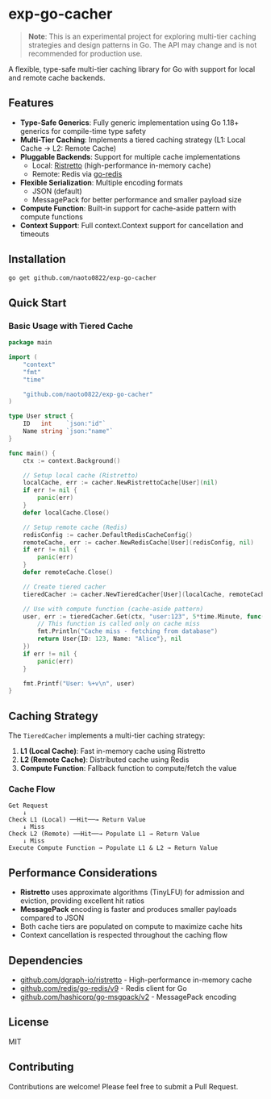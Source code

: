 # exp-go-cacher

> **Note**: This is an experimental project for exploring multi-tier caching strategies and design patterns in Go. The API may change and is not recommended for production use.

A flexible, type-safe multi-tier caching library for Go with support for local and remote cache backends.

## Features

- **Type-Safe Generics**: Fully generic implementation using Go 1.18+ generics for compile-time type safety
- **Multi-Tier Caching**: Implements a tiered caching strategy (L1: Local Cache → L2: Remote Cache)
- **Pluggable Backends**: Support for multiple cache implementations
  - Local: [Ristretto](https://github.com/dgraph-io/ristretto) (high-performance in-memory cache)
  - Remote: Redis via [go-redis](https://github.com/redis/go-redis)
- **Flexible Serialization**: Multiple encoding formats
  - JSON (default)
  - MessagePack for better performance and smaller payload size
- **Compute Function**: Built-in support for cache-aside pattern with compute functions
- **Context Support**: Full context.Context support for cancellation and timeouts

## Installation

```bash
go get github.com/naoto0822/exp-go-cacher
```

## Quick Start

### Basic Usage with Tiered Cache

```go
package main

import (
    "context"
    "fmt"
    "time"

    "github.com/naoto0822/exp-go-cacher"
)

type User struct {
    ID   int    `json:"id"`
    Name string `json:"name"`
}

func main() {
    ctx := context.Background()

    // Setup local cache (Ristretto)
    localCache, err := cacher.NewRistrettoCache[User](nil)
    if err != nil {
        panic(err)
    }
    defer localCache.Close()

    // Setup remote cache (Redis)
    redisConfig := cacher.DefaultRedisCacheConfig()
    remoteCache, err := cacher.NewRedisCache[User](redisConfig, nil)
    if err != nil {
        panic(err)
    }
    defer remoteCache.Close()

    // Create tiered cacher
    tieredCacher := cacher.NewTieredCacher[User](localCache, remoteCache)

    // Use with compute function (cache-aside pattern)
    user, err := tieredCacher.Get(ctx, "user:123", 5*time.Minute, func(ctx context.Context, key string) (User, error) {
        // This function is called only on cache miss
        fmt.Println("Cache miss - fetching from database")
        return User{ID: 123, Name: "Alice"}, nil
    })
    if err != nil {
        panic(err)
    }

    fmt.Printf("User: %+v\n", user)
}
```

## Caching Strategy

The `TieredCacher` implements a multi-tier caching strategy:

1. **L1 (Local Cache)**: Fast in-memory cache using Ristretto
2. **L2 (Remote Cache)**: Distributed cache using Redis
3. **Compute Function**: Fallback function to compute/fetch the value

### Cache Flow

```
Get Request
    ↓
Check L1 (Local) ──Hit──→ Return Value
    ↓ Miss
Check L2 (Remote) ──Hit──→ Populate L1 → Return Value
    ↓ Miss
Execute Compute Function → Populate L1 & L2 → Return Value
```

## Performance Considerations

- **Ristretto** uses approximate algorithms (TinyLFU) for admission and eviction, providing excellent hit ratios
- **MessagePack** encoding is faster and produces smaller payloads compared to JSON
- Both cache tiers are populated on compute to maximize cache hits
- Context cancellation is respected throughout the caching flow

## Dependencies

- [github.com/dgraph-io/ristretto](https://github.com/dgraph-io/ristretto) - High-performance in-memory cache
- [github.com/redis/go-redis/v9](https://github.com/redis/go-redis) - Redis client for Go
- [github.com/hashicorp/go-msgpack/v2](https://github.com/hashicorp/go-msgpack) - MessagePack encoding

## License

MIT

## Contributing

Contributions are welcome! Please feel free to submit a Pull Request.
